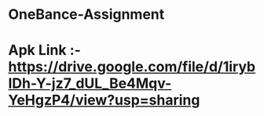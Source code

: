 # OneBance-Assignment
# Apk Link :- https://drive.google.com/file/d/1irybIDh-Y-jz7_dUL_Be4Mqv-YeHgzP4/view?usp=sharing
